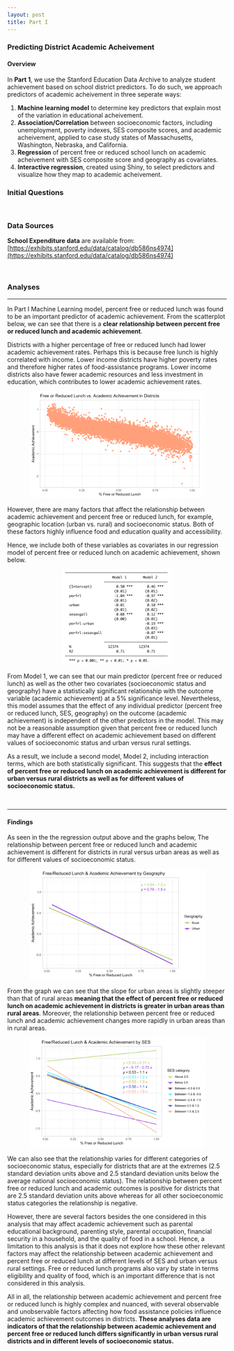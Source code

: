 ```yaml
---
layout: post
title: Part I 
---
```

### Predicting District Academic Acheivement

#### Overview

In **Part 1**, we use the Stanford Education Data Archive to analyze student achievement based on school district predictors. To do such, we approach predictors of academic acheivement in three seperate ways: 
<br>
 
1. **Machine learning model** to determine key predictors that explain most of the variation in educational acheivement.
2. **Association/Correlation** between socioeconomic factors, including unemployment, poverty indexes, SES composite scores, and academic acheivement, applied to case study states of Massachusetts, Washington, Nebraska, and California.
3. **Regression** of percent free or reduced school lunch on academic acheivement with SES composite score and geography as covariates.
4. **Interactive regression**, created using Shiny, to select predictors and visualize how they map to academic acheivement.

### Initial Questions

<br>

### Data Sources

**School Expenditure data** are available from: [https://exhibits.stanford.edu/data/catalog/db586ns4974](https://exhibits.stanford.edu/data/catalog/db586ns4974)

<br>

### Analyses

---

In Part I Machine Learning model, percent free or reduced lunch was found to be an important predictor of academic achievement. From the scatterplot below, we can see that there is a **clear relationship between percent free or reduced lunch and academic achievement**. 

Districts with a higher percentage of free or reduced lunch had lower academic achievement rates. Perhaps this is because free lunch is highly correlated with income. Lower income districts have higher poverty rates and therefore higher rates of food-assistance programs. Lower income districts also have fewer academic resources and less investment in education, which contributes to lower academic achievement rates. 

<p align="center" width="100%">
    <img width="80%" src="https://raw.githubusercontent.com/amesluo/amesluo.github.io/master/images/Reduced%20Lunch%20v.%20Acheivement_dis.png">
</p>


However, there are many factors that affect the relationship between academic achievement and percent free or reduced lunch, for example, geographic location (urban vs. rural) and socioeconomic status. Both of these factors highly influence food and education quality and accessibility. 

Hence, we include both of these variables as covariates in our regression model of percent free or reduced lunch on academic achievement, shown below. 


<p align="center" width="100%">
    <img width="50%" src="https://raw.githubusercontent.com/amesluo/amesluo.github.io/master/images/Regression%20Table.png">
</p>


From Model 1, we can see that our main predictor (percent free or reduced lunch) as well as the other two covariates (socioeconomic status and geography) have a statistically significant relationship with the outcome variable (academic achievement) at a 5% significance level. Nevertheless, this model assumes that the effect of any individual predictor (percent free or reduced lunch, SES, geography) on the outcome (academic achievement) is independent of the other predictors in the model. This may not be a reasonable assumption given that percent free or reduced lunch may have a different effect on academic achievement based on different values of socioeconomic status and urban versus rural settings. 

As a result, we include a second model, Model 2, including interaction terms, which are both statistically significant. This suggests that the **effect of percent free or reduced lunch on academic achievement is different for urban versus rural districts as well as for different values of socioeconomic status.** 

<br>

---

#### Findings

As seen in the the regression output above and the graphs below, The relationship between percent free or reduced lunch and academic achievement is different for districts in rural versus urban areas as well as for different values of socioeconomic status.


<p align="center" width="100%">
    <img width="80%" src="https://raw.githubusercontent.com/amesluo/amesluo.github.io/master/images/Reduced%20Lunch%20v.%20Acheivement_geo.png">
</p>


From the graph we can see that the slope for urban areas is slightly steeper than that of rural areas **meaning that the effect of percent free or reduced lunch on academic achievement in districts is greater in urban areas than rural areas**. Moreover, the relationship between percent free or reduced lunch and academic achievement changes more rapidly in urban areas than in rural areas. 

<p align="center" width="100%">
    <img width="80%" src="https://raw.githubusercontent.com/amesluo/amesluo.github.io/master/images/Reduced%20Lunch%20v.%20Acheivement_SES.png">
</p>


We can also see that the relationship varies for different categories of socioeconomic status, especially for districts that are at the extremes (2.5 standard deviation units above and 2.5 standard deviation units below the average national socioeconomic status). The relationship between percent free or reduced lunch and academic outcomes is positive for districts that are 2.5 standard deviation units above whereas for all other socioeconomic status categories the relationship is negative. 

However, there are several factors besides the one considered in this analysis that may affect academic achievement such as parental educational background, parenting style, parental occupation, financial security in a household, and the quality of food in a school. Hence, a limitation to this analysis is that it does not explore how these other relevant factors may affect the relationship between academic achievement and percent free or reduced lunch at different levels of SES and urban versus rural settings. Free or reduced lunch programs also vary by state in terms eligibility and quality of food, which is an important difference that is not considered in this analysis. 

All in all, the relationship between academic achievement and percent free or reduced lunch is highly complex and nuanced, with several observable and unobservable factors affecting how food assistance policies influence academic achievement outcomes in districts. **These analyses data are indicators of that the relationship between academic achievement and percent free or reduced lunch differs significantly in urban versus rural districts and in different levels of socioeconomic status.**

